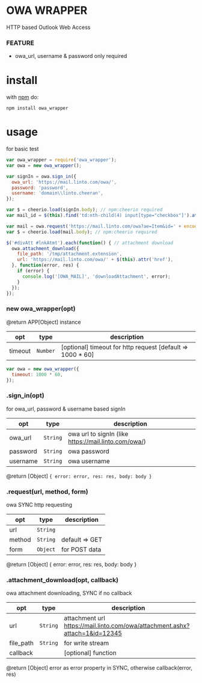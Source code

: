 # OWA WRAPPER
HTTP based Outlook Web Access

### FEATURE
* owa_url, username & password only required

# install
with [npm](https://www.npmjs.com/package/owa_wrapper) do:

```
npm install owa_wrapper
```

# usage
for basic test

```js
var owa_wrapper = require('owa_wrapper');
var owa = new owa_wrapper();

var signIn = owa.sign_in({
  owa_url: 'https://mail.linto.com/owa/',
  password: 'password',
  username: 'domain\\linto.cheeran',
});

var $ = cheerio.load(signIn.body); // npm:cheerio required
var mail_id = $(this).find('td:nth-child(4) input[type="checkbox"]').attr('value');

var mail = owa.request('https://mail.linto.com/owa?ae=Item&id=' + encodeURIComponent(mail_id) + '&t=IPM.Note');
var $ = cheerio.load(mail.body); // npm:cheerio required

$('#divAtt #lnkAtmt').each(function() { // attachment download
  owa.attachment_download({
    file_path: '/tmp/attachment.extension',
    url: 'https://mail.linto.com/owa/' + $(this).attr('href'),
  }, function(error, res) {
    if (error) {
      console.log('[OWA_MAIL]', 'downloadAttachment', error);
    }
  });
});
```

### new owa_wrapper(opt)
@return APP[Object] instance

| opt | type | description |
| --- | --- | --- |
| timeout | <code>Number</code> | [optional] timeout for http request [default => 1000 * 60] |


```js
var owa = new owa_wrapper({
  timeout: 1000 * 60,
});
```

### .sign_in(opt)
for owa_url, password & username based signIn

| opt | type | description |
| --- | --- | --- |
| owa_url | <code>String</code> | owa url to signIn (like https://mail.linto.com/owa/) |
| password | <code>String</code> | owa password |
| username | <code>String</code> | owa username |

@return [Object] ```{ error: error, res: res, body: body }```

### .request(url, method, form)
owa SYNC http requesting

| opt | type | description |
| --- | --- | --- |
| url | <code>String</code> |  |
| method | <code>String</code> | default => GET |
| form | <code>Object</code> | for POST data |

@return [Object] { error: error, res: res, body: body }

### .attachment_download(opt, callback)
owa attachment downloading, SYNC if no callback

| opt | type | description |
| --- | --- | --- |
| url | <code>String</code> | attachment url https://mail.linto.com/owa/attachment.ashx?attach=1&id=12345 |
| file_path | <code>String</code> | for write stream |
| callback |  | [optional] function |

@return [Object] error as error property in SYNC, otherwise callback(error, res)
